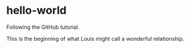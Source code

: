 # hello-world
Following the GitHub tutorial.

This is the beginning of what Louis might call
a wonderful relationship.

